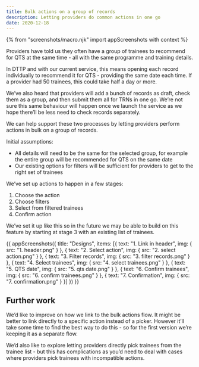 ```yaml
---
title: Bulk actions on a group of records
description: Letting providers do common actions in one go
date: 2020-12-18
---
```

{% from "screenshots/macro.njk" import appScreenshots with context %}

Providers have told us they often have a group of trainees to recommend for QTS at the same time - all with the same programme and training details.

In DTTP and with our current service, this means opening each record individually to recommend it for QTS - providing the same date each time. If a provider had 50 trainees, this could take half a day or more.

We’ve also heard that providers will add a bunch of records as draft, check them as a group, and then submit them all for TRNs in one go. We’re not sure this same behaviour will happen once we launch the service as we hope there’ll be less need to check records separately.

We can help support these two processes by letting providers perform actions in bulk on a group of records.

Initial assumptions:

* All details will need to be the same for the selected group, for example the entire group will be recommended for QTS on the same date
* Our existing options for filters will be sufficient for providers to get to the right set of trainees

We’ve set up actions to happen in a few stages:

1. Choose the action
2. Choose filters
3. Select from filtered trainees
4. Confirm action

We’ve set it up like this so in the future we may be able to build on this feature by starting at stage 3 with an existing list of trainees.


{{ appScreenshots({
  title: "Designs",
  items: [{
      text: "1. Link in header",
      img: { src: "1. header.png" }
    }, {
      text: "2. Select action",
      img: { src: "2. select action.png" }
    }, {
      text: "3. Filter records",
      img: { src: "3. filter records.png" }
    }, {
      text: "4. Select trainees",
      img: { src: "4. select trainees.png" }
    }, {
      text: "5. QTS date",
      img: { src: "5. qts date.png" }
    }, {
      text: "6. Confirm trainees",
      img: { src: "6. confirm trainees.png" }
    }, {
      text: "7. Confirmation",
      img: { src: "7. confirmation.png" }
    }]
}) }}

## Further work

We’d like to improve on how we link to the bulk actions flow. It might be better to link directly to a specific action instead of a picker. However it’ll take some time to find the best way to do this - so for the first version we’re keeping it as a separate flow.

We’d also like to explore letting providers directly pick trainees from the trainee list - but this has complications as you’d need to deal with cases where providers pick trainees with incompatible actions.
